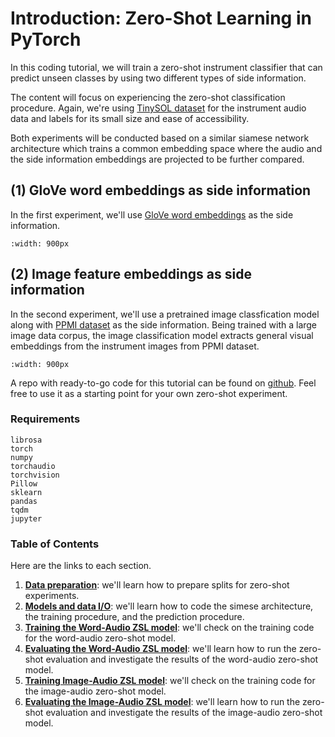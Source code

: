 # Introduction: Zero-Shot Learning in PyTorch

In this coding tutorial, we will train a zero-shot instrument classifier that can predict unseen classes by using two different types of side information. 

The content will focus on experiencing the zero-shot classification procedure. Again, we're using [TinySOL dataset](https://zenodo.org/record/3685367) for the instrument audio data and labels for its small size and ease of accessibility. 

Both experiments will be conducted based on a similar siamese network architecture which trains a common embedding space where the audio and the side information embeddings are projected to be further compared. 

## (1) GloVe word embeddings as side information 

In the first experiment, we'll use [GloVe word embeddings](https://nlp.stanford.edu/projects/glove/) as the side information.

```{figure} ../assets/zsl/zsl_coding_ex02.png
:width: 900px
```

## (2) Image feature embeddings as side information 

In the second experiment, we'll use a pretrained image classfication model along with [PPMI dataset](https://ai.stanford.edu/~bangpeng/ppmi.html) as the side information. Being trained with a large image data corpus, the image classification model extracts general visual embeddings from the instrument images from PPMI dataset. 

```{figure} ../assets/zsl/zsl_coding_ex01.png
:width: 900px
```

A repo with ready-to-go code for this tutorial can be found on [github](https://github.com/music-fsl-zsl/music_zsl). Feel free to use it as a starting point for your own zero-shot experiment.

### Requirements

```
librosa
torch
numpy
torchaudio
torchvision
Pillow
sklearn
pandas
tqdm
jupyter
```

### Table of Contents

Here are the links to each section. 

1. [**Data preparation**](/zsl-example/data_prep.html): we'll learn how to prepare splits for zero-shot experiments.
2. [**Models and data I/O**](/zsl-example/model.html): we'll learn how to code the simese architecture, the training procedure, and the prediction procedure.  
3. [**Training the Word-Audio ZSL model**](/zsl-example/zsl_training_word_audio.html): we'll check on the training code for the word-audio zero-shot model.
4. [**Evaluating the Word-Audio ZSL model**](/zsl-example/zsl_eval_word_audio.html): we'll learn how to run the zero-shot evaluation and investigate the results of the word-audio zero-shot model.
5. [**Training Image-Audio ZSL model**](/zsl-example/zsl_training_image_audio.html): we'll check on the training code for the image-audio zero-shot model.
6. [**Evaluating the Image-Audio ZSL model**](/zsl-example/zsl_eval_image_audio.html): we'll learn how to run the zero-shot evaluation and investigate the results of the image-audio zero-shot model.


